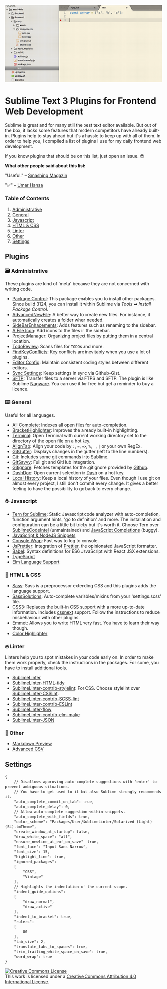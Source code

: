 
<div align="center">
  <img src="preview.gif" alt="Previews Sublime in use with some of the used plugins.">
</div>

# Sublime Text 3 Plugins for Frontend Web Development

Sublime is great and for many still the best text editor available. But out of the box, it lacks some features that modern competitors have already built-in. Plugins help to stay ahead but it's a hassle to keep up with all of them. In order to help you, I compiled a list of plugins I use for my daily frontend web development. 

If you know plugins that should be on this list, just open an issue. 😉

**What other people said about this list:**

"Useful." – [Smashing Magazin](https://twitter.com/smashingmag/status/857784722373701632)

"✅" – [Umar Hansa](https://twitter.com/umaar/status/855385340105904128)


### Table of Contents

1. [Administrative](#administrative)
2. [General](#general)
3. [Javascript](#javascript)
4. [HTML & CSS](#htmlcss)
5. [Linter](#linter)
6. [Other](#other)
7. [Settings](#settings)

## Plugins

<a name="administrative"/>

### 🗃 Administrative 
These plugins are kind of 'meta' because they are not concerned with writing code.

* [Package Control](https://packagecontrol.io/packages/Package%20Control): This package enables you to install other packages. Since build 3124, you can install it within Sublime via <em>Tools</em> ➡ <em>Install Package Control</em>.
* [AdvancedNewFile](https://packagecontrol.io/packages/AdvancedNewFile): A better way to create new files. For instance, it automatically creates a folder when needed.
* [SideBarEnhacements](https://packagecontrol.io/packages/SideBarEnhancements): Adds features such as renaming to the sidebar.
* [A File Icon](https://packagecontrol.io/packages/A%20File%20Icon): Add icons to the files in the sidebar.
* [ProjectManager](https://packagecontrol.io/packages/ProjectManager): Organizing project files by putting them in a central location.
* [TodoReview](https://packagecontrol.io/packages/TodoReview): Scans files for `TODO`s and more.
* [FindKeyConflicts](https://packagecontrol.io/packages/FindKeyConflicts): Key conflicts are inevitably when you use a lot of plugins.
* [Editor Config](https://packagecontrol.io/packages/EditorConfig): Maintain consistent coding styles between different editors.
* [Sync Settings](https://packagecontrol.io/packages/Sync%20Settings): Keep settings in sync via Github-Gist.
* [SFTP](https://packagecontrol.io/packages/SFTP): Transfer files to a server via FTPS and SFTP. The plugin is like Sublime [Nagware](https://en.wikipedia.org/wiki/Shareware#Nagware). You can use it for free but get a reminder to buy a licence.


<a name="general"/>

### ⌨️ General 
Useful for all languages.

* [All Complete](https://packagecontrol.io/packages/All%20Autocomplete): Indexes all open files for auto-completion.
* [BracketHighlighter](https://packagecontrol.io/packages/BracketHighlighter): Improves the already built-in highlighting.
* [Terminal](https://packagecontrol.io/packages/Terminal): Open Terminal with current working directory set to the directory of the open file on a hot key.
* [AlignTab](https://packagecontrol.io/packages/AlignTab): Align your code by `:`, `=`, `=>`, `%`, ` `, `|` or your own RegEx.
* [GitGutter](https://packagecontrol.io/packages/GitGutter): Displays changes in the gutter (left to the line numbers).
* [Git](https://packagecontrol.io/packages/Git): Includes some git commands into Sublime.
* [GitSavvy](https://packagecontrol.io/packages/GitSavvy): Full git and GitHub integration.
* [Gitignore](https://packagecontrol.io/packages/Gitignore): Fetches templates for the .gitignore provided by [Github](https://github.com/github/gitignore).
* [DashDoc](https://packagecontrol.io/packages/DashDoc): Open current selection in [Dash](https://kapeli.com/dash) on a hot key.
* [Local History](https://packagecontrol.io/packages/Local%20History): Keep a local history of your files. Even though I use git on almost every project, I still don't commit every change. It gives a better feeling to have the possibility to go back to every change.

<a name="javascript"/>

### ☕️ Javascript
* [Tern for Sublime](https://packagecontrol.io/packages/tern_for_sublime): Static Javascript code analyzer with auto-completion, function argument hints, 'go to definition' and more. The installation and configuration can be a little bit tricky but it's worth it. Choose Tern over [SublimeCodeIntel](https://packagecontrol.io/packages/SublimeCodeIntel) (unmaintained) and [JavaScript Completions](https://packagecontrol.io/packages/JavaScript%20Completions) (buggy). 
* [JavaScript & NodeJS Snippets](https://packagecontrol.io/packages/JavaScript%20%26%20NodeJS%20Snippets)
* [Console Wrap](https://packagecontrol.io/packages/Console%20Wrap): Fast way to log to console.
* [JsPrettier](https://packagecontrol.io/packages/JsPrettier): Integration of [Prettier](https://github.com/prettier/prettier), the opinionated JavaScript formatter.
* [Babel](https://packagecontrol.io/packages/Babel): Syntax definitions for ES6 JavaScript with React JSX extensions.
* [TypeScript](https://packagecontrol.io/packages/TypeScript)
* [Elm Language Support](https://packagecontrol.io/packages/Elm%20Language%20Support)

<a name="htmlcss"/>

### 🎨 HTML & CSS 
* [Sass](https://packagecontrol.io/packages/Sass): Sass is a preprocessor extending CSS and this plugins adds the language support.
* [SassSolutions](https://packagecontrol.io/packages/SassSolution): Auto-complete variables/mixins from your 'settings.scss' file.
* [CSS3](https://packagecontrol.io/packages/CSS3): Replaces the built-in CSS support with a more up-to-date information. Includes [cssnext](http://cssnext.io) support. Follow the instructions to reduce misbehaviour with other plugins.
* [Emmet](https://packagecontrol.io/packages/Emmet): Allows you to write HTML very fast. You have to learn their way though.
* [Color Highlighter](https://packagecontrol.io/packages/Color%20Highlighter)

<a name="linter"/>

### 🔥 Linter 
Linters help you to spot mistakes in your code early on. In order to make them work properly, check the instructions in the packages. For some, you have to install additional tools.

* [SublimeLinter](https://packagecontrol.io/packages/SublimeLinter)
* [SublimeLinter-HTML-tidy](https://packagecontrol.io/packages/SublimeLinter-html-tidy)
* [SublimeLinter-contrib-stylelint](https://packagecontrol.io/packages/SublimeLinter-contrib-stylelint): For CSS. Choose stylelint over [SublimeLinter-CSSlint](https://packagecontrol.io/packages/SublimeLinter-csslint).
* [SublimeLinter-contrib-SCSS-lint](https://packagecontrol.io/packages/SublimeLinter-contrib-scss-lint)
* [SublimeLinter-contrib-ESLint](https://packagecontrol.io/packages/SublimeLinter-contrib-eslint)
* [SublimeLinter-flow](https://packagecontrol.io/packages/SublimeLinter-flow)
* [SublimeLinter-contrib-elm-make](https://packagecontrol.io/packages/SublimeLinter-contrib-elm-make)
* [SublimeLinter-JSON](https://packagecontrol.io/packages/SublimeLinter-json)

<a name="other"/>

### 👥 Other
* [Markdown Preview](https://packagecontrol.io/packages/Markdown%20Preview)
* [Advanced CSV](https://packagecontrol.io/packages/Advanced%20CSV)

<a name="settings"/>

## Settings
```
{
    // Disallows approving auto-complete suggestions with 'enter' to prevent ambiguous situations.
    // You have to get used to it but also Sublime strongly recommends it.
    "auto_complete_commit_on_tab": true,
    "auto_complete_delay": 0,
    // Allow auto-complete suggestion within snippets.
    "auto_complete_with_fields": true,
    "color_scheme": "Packages/User/SublimeLinter/Solarized (Light) (SL).tmTheme",
    "create_window_at_startup": false,
    "draw_white_space": "all",
    "ensure_newline_at_eof_on_save": true,
    "font_face": "Input Sans Narrow",
    "font_size": 15,
    "highlight_line": true,
    "ignored_packages":
    [
        "CSS",
        "Vintage"
    ],
    // Highlights the indentation of the current scope.
    "indent_guide_options":
    [
        "draw_normal",
        "draw_active"
    ],
    "indent_to_bracket": true,
    "rulers":
    [
        80
    ],
    "tab_size": 2,
    "translate_tabs_to_spaces": true,
    "trim_trailing_white_space_on_save": true,
    "word_wrap": true
}

```

<a rel="license" href="http://creativecommons.org/licenses/by/4.0/"><img alt="Creative Commons License" style="border-width:0" src="https://i.creativecommons.org/l/by/4.0/88x31.png" /></a><br />This work is licensed under a <a rel="license" href="http://creativecommons.org/licenses/by/4.0/">Creative Commons Attribution 4.0 International License</a>.

